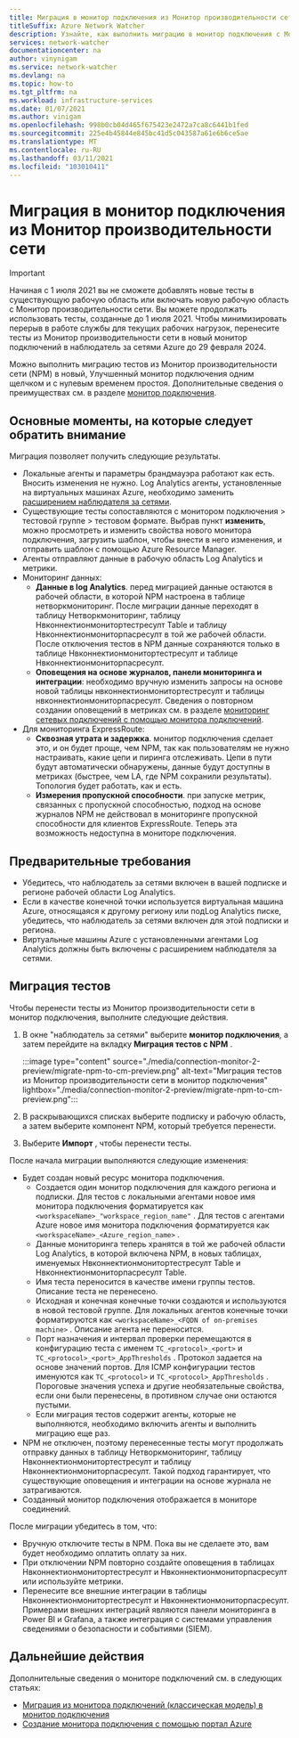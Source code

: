 ```yaml
---
title: Миграция в монитор подключения из Монитор производительности сети
titleSuffix: Azure Network Watcher
description: Узнайте, как выполнить миграцию в монитор подключения с Монитор производительности сети.
services: network-watcher
documentationcenter: na
author: vinynigam
ms.service: network-watcher
ms.devlang: na
ms.topic: how-to
ms.tgt_pltfrm: na
ms.workload: infrastructure-services
ms.date: 01/07/2021
ms.author: vinigam
ms.openlocfilehash: 998b0cb04d465f675423e2472a7ca8c6441b1fed
ms.sourcegitcommit: 225e4b45844e845bc41d5c043587a61e6b6ce5ae
ms.translationtype: MT
ms.contentlocale: ru-RU
ms.lasthandoff: 03/11/2021
ms.locfileid: "103010411"
---
```

# <a name="migrate-to-connection-monitor-from-network-performance-monitor"></a>Миграция в монитор подключения из Монитор производительности сети

> [!IMPORTANT]
> Начиная с 1 июля 2021 вы не сможете добавлять новые тесты в существующую рабочую область или включать новую рабочую область с Монитор производительности сети. Вы можете продолжать использовать тесты, созданные до 1 июля 2021. Чтобы минимизировать перерыв в работе службы для текущих рабочих нагрузок, перенесите тесты из Монитор производительности сети в новый монитор подключений в наблюдатель за сетями Azure до 29 февраля 2024.

Можно выполнить миграцию тестов из Монитор производительности сети (NPM) в новый, Улучшенный монитор подключения одним щелчком и с нулевым временем простоя. Дополнительные сведения о преимуществах см. в разделе [монитор подключения](./connection-monitor-overview.md).


## <a name="key-points-to-note"></a>Основные моменты, на которые следует обратить внимание

Миграция позволяет получить следующие результаты.

* Локальные агенты и параметры брандмауэра работают как есть. Вносить изменения не нужно. Log Analytics агенты, установленные на виртуальных машинах Azure, необходимо заменить [расширением наблюдателя за сетями](https://docs.microsoft.com/azure/virtual-machines/extensions/network-watcher-windows).
* Существующие тесты сопоставляются с монитором подключения > тестовой группе > тестовом формате. Выбрав пункт **изменить**, можно просмотреть и изменить свойства нового монитора подключения, загрузить шаблон, чтобы внести в него изменения, и отправить шаблон с помощью Azure Resource Manager.
* Агенты отправляют данные в рабочую область Log Analytics и метрики.
* Мониторинг данных:
   * **Данные в log Analytics**. перед миграцией данные остаются в рабочей области, в которой NPM настроена в таблице нетворкмониторинг. После миграции данные переходят в таблицу Нетворкмониторинг, таблицу Нвконнектионмонитортестресулт Table и таблицу Нвконнектионмониторпасресулт в той же рабочей области. После отключения тестов в NPM данные сохраняются только в таблице Нвконнектионмонитортестресулт и таблице Нвконнектионмониторпасресулт.
   * **Оповещения на основе журналов, панели мониторинга и интеграции**: необходимо вручную изменить запросы на основе новой таблицы нвконнектионмонитортестресулт и таблицы нвконнектионмониторпасресулт. Сведения о повторном создании оповещений в метриках см. в разделе [мониторинг сетевых подключений с помощью монитора подключений](./connection-monitor-overview.md#metrics-in-azure-monitor).
* Для мониторинга ExpressRoute:
    * **Сквозная утрата и задержка**. монитор подключения сделает это, и он будет проще, чем NPM, так как пользователям не нужно настраивать, какие цепи и пиринга отслеживать. Цепи в пути будут автоматически обнаружены, данные будут доступны в метриках (быстрее, чем LA, где NPM сохранили результаты). Топология будет работать, как и есть.
    * **Измерения пропускной способности**. при запуске метрик, связанных с пропускной способностью, подход на основе журналов NPM не действовал в мониторинге пропускной способности для клиентов ExpressRoute. Теперь эта возможность недоступна в мониторе подключения.
    
## <a name="prerequisites"></a>Предварительные требования

* Убедитесь, что наблюдатель за сетями включен в вашей подписке и регионе рабочей области Log Analytics. 
* Если в качестве конечной точки используется виртуальная машина Azure, относящаяся к другому региону или подLog Analytics писке, убедитесь, что наблюдатель за сетями включен для этой подписки и региона.   
* Виртуальные машины Azure с установленными агентами Log Analytics должны быть включены с расширением наблюдателя за сетями.

## <a name="migrate-the-tests"></a>Миграция тестов

Чтобы перенести тесты из Монитор производительности сети в монитор подключения, выполните следующие действия.

1. В окне "наблюдатель за сетями" выберите **монитор подключения**, а затем перейдите на вкладку **Миграция тестов с NPM** . 

    :::image type="content" source="./media/connection-monitor-2-preview/migrate-npm-to-cm-preview.png" alt-text="Миграция тестов из Монитор производительности сети в монитор подключения" lightbox="./media/connection-monitor-2-preview/migrate-npm-to-cm-preview.png":::
    
1. В раскрывающихся списках выберите подписку и рабочую область, а затем выберите компонент NPM, который требуется перенести. 
1. Выберите **Импорт** , чтобы перенести тесты.

После начала миграции выполняются следующие изменения: 
* Будет создан новый ресурс монитора подключения.
   * Создается один монитор подключения для каждого региона и подписки. Для тестов с локальными агентами новое имя монитора подключения форматируется как `<workspaceName>_"workspace_region_name"` . Для тестов с агентами Azure новое имя монитора подключения форматируется как `<workspaceName>_<Azure_region_name>` .
   * Данные мониторинга теперь хранятся в той же рабочей области Log Analytics, в которой включена NPM, в новых таблицах, именуемых Нвконнектионмонитортестресулт Table и Нвконнектионмониторпасресулт Table. 
   * Имя теста переносится в качестве имени группы тестов. Описание теста не перенесено.
   * Исходная и конечная конечные точки создаются и используются в новой тестовой группе. Для локальных агентов конечные точки форматируются как `<workspaceName>_<FQDN of on-premises machine>` . Описание агента не переносится.
   * Порт назначения и интервал проверки перемещаются в конфигурацию теста с именем `TC_<protocol>_<port>` и `TC_<protocol>_<port>_AppThresholds` . Протокол задается на основе значений портов. Для ICMP конфигурации тестов именуются как `TC_<protocol>` и `TC_<protocol>_AppThresholds` . Пороговые значения успеха и другие необязательные свойства, если они были перенесены, в противном случае они остаются пустыми.
   * Если миграция тестов содержит агенты, которые не выполняются, необходимо включить агенты и выполнить миграцию еще раз.
* NPM не отключен, поэтому перенесенные тесты могут продолжать отправку данных в таблицу Нетворкмониторинг, таблицу Нвконнектионмонитортестресулт и таблицу Нвконнектионмониторпасресулт. Такой подход гарантирует, что существующие оповещения и интеграции на основе журнала не затрагиваются.
* Созданный монитор подключения отображается в мониторе соединений.

После миграции убедитесь в том, что:
* Вручную отключите тесты в NPM. Пока вы не сделаете это, вам будет необходимо оплатить оплату за них. 
* При отключении NPM повторно создайте оповещения в таблицах Нвконнектионмонитортестресулт и Нвконнектионмониторпасресулт или используйте метрики. 
* Перенесите все внешние интеграции в таблицы Нвконнектионмонитортестресулт и Нвконнектионмониторпасресулт. Примерами внешних интеграций являются панели мониторинга в Power BI и Grafana, а также интеграция с системами управления сведениями о безопасности и событиями (SIEM).


## <a name="next-steps"></a>Дальнейшие действия

Дополнительные сведения о мониторе подключений см. в следующих статьях:
* [Миграция из монитора подключений (классическая модель) в монитор подключения](./migrate-to-connection-monitor-from-connection-monitor-classic.md)
* [Создание монитора подключения с помощью портал Azure](./connection-monitor-create-using-portal.md)
